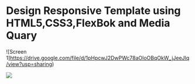# Design Responsive Template using HTML5,CSS3,FlexBok and Media Quary 




![Screen 1]https://drive.google.com/file/d/1pHpcwJ2DwPWc78aOloOBqOkW_jJeeJlq/view?usp=sharing)

<img src="/images/screen1.png">
